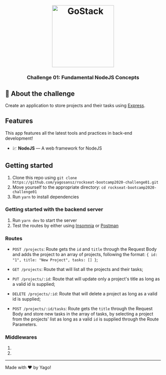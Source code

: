 <h1 align="center">
    <img alt="GoStack" src="https://rocketseat-cdn.s3-sa-east-1.amazonaws.com/bootcamp-header.png" width="200px" />
</h1>

<h3 align="center">
  Challenge 01: Fundamental NodeJS Concepts
</h3>

## :rocket: About the challenge

Create an application to store projects and their tasks using [Express](https://expressjs.com/pt-br/).

## Features

This app features all the latest tools and practices in back-end development!

- 💹 **NodeJS** — A web framework for NodeJS

## Getting started

1. Clone this repo using `git clone https://github.com/yagosansz/rockseat-bootcamp2020-challenge01.git`
2. Move yourself to the appropriate directory: `cd rockseat-bootcamp2020-challenge01`<br />
3. Run `yarn` to install dependencies<br />

### Getting started with the backend server

1. Run `yarn dev` to start the server
2. Test the routes by either using [Insomnia](https://insomnia.rest/) or [Postman](https://www.getpostman.com/)

### Routes

- `POST /projects`: Route gets the `id` and `title` through the Request Body and adds the project to an array of projects, following
the format:  `{ id: "1", title: "New Project", tasks: [] }`;

- `GET /projects`: Route that will list all the projects and their tasks;

- `PUT /projects/:id`: Route that will update only a project's title as long as a valid id is supplied;

- `DELETE /projects/:id`: Route that will delete a project as long as a valid id is supplied;

- `POST /projects/:id/tasks`: Route gets the `title` through the Request Body and store new tasks in the array of tasks, by selecting
a project from the projects' list as long as a valid `id` is supplied through the Route Parameters.

### Middlewares

1.

2. 

  ---

Made with ♥ by Yago!